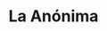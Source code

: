 ---
title: "La Anónima"
url: /general-roca/la-anonima-avenida-julio-argentino-roca/
shop: supermercado
---